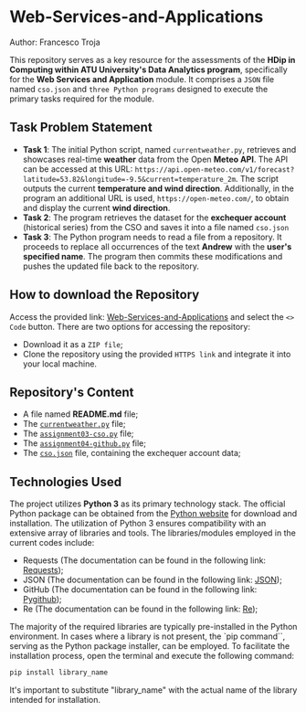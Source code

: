 # Web-Services-and-Applications

Author: Francesco Troja

This repository serves as a key resource for the assessments of the **HDip in Computing within ATU University's Data Analytics program**, specifically for the **Web Services and Application** module. It comprises a `JSON` file named `cso.json` and `three Python programs` designed to execute the primary tasks required for the module.

## Task Problem Statement

- **Task 1**: The initial Python script, named `currentweather.py`, retrieves and showcases real-time **weather** data from the Open **Meteo API**. The API can be accessed at this URL: `https://api.open-meteo.com/v1/forecast?latitude=53.82&longitude=-9.5&current=temperature_2m`. The script outputs the current **temperature and wind direction**. Additionally, in the program an additional URL is used, `https://open-meteo.com/`, to obtain and display the current **wind direction**.
- **Task 2**: The program retrieves the dataset for the **exchequer account** (historical series) from the CSO and saves it into a file named `cso.json`
- **Task 3**: The Python program needs to read a file from a repository. It proceeds to replace all occurrences of the text **Andrew** with the **user's specified name**. The program then commits these modifications and pushes the updated file back to the repository.

## How to download the Repository

Access the provided link: [Web-Services-and-Applications](https://github.com/C-3sc0/Web-Services-and-Applications) and select the `<> Code` button. There are two options for accessing the repository:

- Download it as a `ZIP file`;
- Clone the repository using the provided `HTTPS link` and integrate it into your local machine.

## Repository's Content

- A file named **README.md** file;
- The [`currentweather.py`](https://github.com/C-3sc0/Web-Services-and-Applications/blob/main/assignments/currentweather.py) file;
- The [`assignment03-cso.py`](https://github.com/C-3sc0/Web-Services-and-Applications/blob/main/assignments/assignment03-cso.py) file;
- The [`assignment04-github.py`](https://github.com/C-3sc0/Web-Services-and-Applications/blob/main/assignments/assignment04-github.py) file;
- The [`cso.json`](https://github.com/C-3sc0/Web-Services-and-Applications/blob/main/assignments/cso.json) file, containing the exchequer account data;

## Technologies Used

The project utilizes **Python 3** as its primary technology stack. The official Python package can be obtained from the [Python website](https://www.python.org/downloads/) for download and installation. The utilization of Python 3 ensures compatibility with an extensive array of libraries and tools.
The libraries/modules employed in the current codes include:

- Requests (The documentation can be found in the following link: [Requests](https://pypi.org/project/requests/));
- JSON (The documentation can be found in the following link: [JSON](https://matplotlib.org/stable/index.html));
- GitHub  (The documentation can be found in the following link: [Pygithub](https://pygithub.readthedocs.io/en/latest/introduction.html));
- Re (The documentation can be found in the following link: [Re](https://docs.micropython.org/en/latest/library/re.html));

The majority of the required libraries are typically pre-installed in the Python environment. In cases where a library is not present, the `pip command``, serving as the Python package installer, can be employed. To facilitate the installation process, open the terminal and execute the following command:

```python
pip install library_name
```

It's important to substitute "library_name" with the actual name of the library intended for installation.
